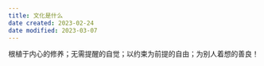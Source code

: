```yaml
---
title: 文化是什么
date created: 2023-02-24
date modified: 2023-03-07
---
```


根植于内心的修养；无需提醒的自觉；以约束为前提的自由；为别人着想的善良！
